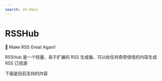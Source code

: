 ```yaml
---
search: zh-Hans
---
```


# RSSHub

🍭 Make RSS Great Again!

RSSHub 是一个轻量、易于扩展的 RSS 生成器，可以给任何奇奇怪怪的内容生成 RSS 订阅源

下面是目前支持的内容